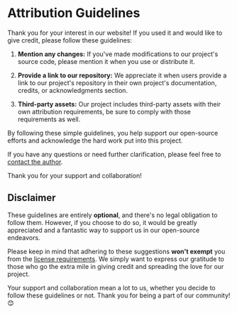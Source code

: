# Attribution Guidelines

Thank you for your interest in our website! If you used it and would like to give credit, please follow these guidelines:

1. **Mention any changes:** If you've made modifications to our project's source code, please mention it when you use or distribute it.

2. **Provide a link to our repository:** We appreciate it when users provide a link to our project's repository in their own project's documentation, credits, or acknowledgments section.

3. **Third-party assets:** Our project includes third-party assets with their own attribution requirements, be sure to comply with those requirements as well.

By following these simple guidelines, you help support our open-source efforts and acknowledge the hard work put into this project.

If you have any questions or need further clarification, please feel free to [contact the author](mailto:sarafreitas.contact@gmail.com).

Thank you for your support and collaboration!

## Disclaimer

These guidelines are entirely **optional**, and there's no legal obligation to follow them. However, if you choose to do so, it would be greatly appreciated and a fantastic way to support us in our open-source endeavors.

Please keep in mind that adhering to these suggestions **won't exempt** you from the [license requirements](LICENSE). We simply want to express our gratitude to those who go the extra mile in giving credit and spreading the love for our project.

Your support and collaboration mean a lot to us, whether you decide to follow these guidelines or not. Thank you for being a part of our community! 😊
